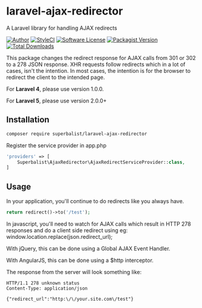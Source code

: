# laravel-ajax-redirector

A Laravel library for handling AJAX redirects

[![Author](http://img.shields.io/badge/author-@superbalist-blue.svg?style=flat-square)](https://twitter.com/superbalist)
[![StyleCI](https://styleci.io/repos/62887913/shield?branch=master)](https://styleci.io/repos/62887913)
[![Software License](https://img.shields.io/badge/license-MIT-brightgreen.svg?style=flat-square)](LICENSE)
[![Packagist Version](https://img.shields.io/packagist/v/superbalist/laravel-ajax-redirector.svg?style=flat-square)](https://packagist.org/packages/superbalist/laravel-ajax-redirector)
[![Total Downloads](https://img.shields.io/packagist/dt/superbalist/laravel-ajax-redirector.svg?style=flat-square)](https://packagist.org/packages/superbalist/laravel-ajax-redirector)

This package changes the redirect response for AJAX calls from 301 or 302 to a 278 JSON response. XHR requests follow
redirects which in a lot of cases, isn't the intention. In most cases, the intention is for the browser to redirect
the client to the intended page.

For **Laravel 4**, please use version 1.0.0.

For **Laravel 5**, please use version 2.0.0+

## Installation

```bash
composer require superbalist/laravel-ajax-redirector
```

Register the service provider in app.php
```php
'providers' => [
    Superbalist\AjaxRedirector\AjaxRedirectServiceProvider::class,
]
```


## Usage

In your application, you'll continue to do redirects like you always have.
```php
return redirect()->to('/test');
```

In javascript, you'll need to watch for AJAX calls which result in HTTP 278 responses and do a client side redirect
using eg: window.location.replace(json.redirect_url);

With jQuery, this can be done using a Global AJAX Event Handler.

With AngularJS, this can be done using a $http interceptor.

The response from the server will look something like:
```
HTTP/1.1 278 unknown status
Content-Type: application/json

{"redirect_url":"http:\/\/your.site.com\/test"}
```

